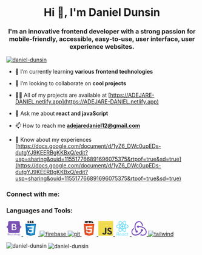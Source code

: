 <h1 align="center">Hi 👋, I'm Daniel Dunsin</h1>
<h3 align="center">I'm an innovative frontend developer with a strong passion for mobile-friendly, accessible, easy-to-use, user interface, user experience websites.</h3>

<p align="left"> <a href="https://github.com/ryo-ma/github-profile-trophy"><img src="https://github-profile-trophy.vercel.app/?username=daniel-dunsin" alt="daniel-dunsin" /></a> </p>

- 🌱 I’m currently learning **various frontend technologies**

- 👯 I’m looking to collaborate on **cool projects**

- 👨‍💻 All of my projects are available at [https://ADEJARE-DANIEL.netlify.app](https://ADEJARE-DANIEL.netlify.app)

- 💬 Ask me about **react and javaScript**

- 📫 How to reach me **adejaredaniel12@gmail.com**

- 📄 Know about my experiences [https://docs.google.com/document/d/1yZ6_DWc0upEDs-dutgYJ9KEERBgKKBxQ/edit?usp=sharing&ouid=115517766891696075375&rtpof=true&sd=true](https://docs.google.com/document/d/1yZ6_DWc0upEDs-dutgYJ9KEERBgKKBxQ/edit?usp=sharing&ouid=115517766891696075375&rtpof=true&sd=true)

<h3 align="left">Connect with me:</h3>
<p align="left">
</p>

<h3 align="left">Languages and Tools:</h3>
<p align="left"> <a href="https://getbootstrap.com" target="_blank" rel="noreferrer"> <img src="https://raw.githubusercontent.com/devicons/devicon/master/icons/bootstrap/bootstrap-plain-wordmark.svg" alt="bootstrap" width="40" height="40"/> </a> <a href="https://www.w3schools.com/css/" target="_blank" rel="noreferrer"> <img src="https://raw.githubusercontent.com/devicons/devicon/master/icons/css3/css3-original-wordmark.svg" alt="css3" width="40" height="40"/> </a> <a href="https://firebase.google.com/" target="_blank" rel="noreferrer"> <img src="https://www.vectorlogo.zone/logos/firebase/firebase-icon.svg" alt="firebase" width="40" height="40"/> </a> <a href="https://git-scm.com/" target="_blank" rel="noreferrer"> <img src="https://www.vectorlogo.zone/logos/git-scm/git-scm-icon.svg" alt="git" width="40" height="40"/> </a> <a href="https://www.w3.org/html/" target="_blank" rel="noreferrer"> <img src="https://raw.githubusercontent.com/devicons/devicon/master/icons/html5/html5-original-wordmark.svg" alt="html5" width="40" height="40"/> </a> <a href="https://developer.mozilla.org/en-US/docs/Web/JavaScript" target="_blank" rel="noreferrer"> <img src="https://raw.githubusercontent.com/devicons/devicon/master/icons/javascript/javascript-original.svg" alt="javascript" width="40" height="40"/> </a> <a href="https://reactjs.org/" target="_blank" rel="noreferrer"> <img src="https://raw.githubusercontent.com/devicons/devicon/master/icons/react/react-original-wordmark.svg" alt="react" width="40" height="40"/> </a> <a href="https://redux.js.org" target="_blank" rel="noreferrer"> <img src="https://raw.githubusercontent.com/devicons/devicon/master/icons/redux/redux-original.svg" alt="redux" width="40" height="40"/> </a> <a href="https://tailwindcss.com/" target="_blank" rel="noreferrer"> <img src="https://www.vectorlogo.zone/logos/tailwindcss/tailwindcss-icon.svg" alt="tailwind" width="40" height="40"/> </a> </p>

<p><img align="left" src="https://github-readme-stats.vercel.app/api/top-langs?username=daniel-dunsin&show_icons=true&locale=en&layout=compact" alt="daniel-dunsin" /></p>

<p>&nbsp;<img align="center" src="https://github-readme-stats.vercel.app/api?username=daniel-dunsin&show_icons=true&locale=en" alt="daniel-dunsin" /></p>
